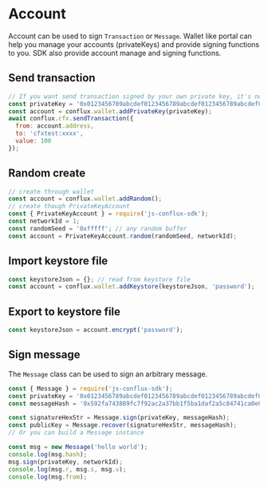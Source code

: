 # Account

Account can be used to sign `Transaction` or `Message`. Wallet like portal can help you manage your accounts (privateKeys) and provide signing functions to you.
SDK also provide account manage and signing functions.

## Send transaction

```js
// If you want send transaction signed by your own private key, it's need add to wallet before you send transaction
const privateKey = '0x0123456789abcdef0123456789abcdef0123456789abcdef0123456789abcdef';  // use your own private key
const account = conflux.wallet.addPrivateKey(privateKey);
await conflux.cfx.sendTransaction({
  from: account.address,
  to: 'cfxtest:xxxx',
  value: 100
});
```

## Random create

```js
// create through wallet
const account = conflux.wallet.addRandom();
// create though PrivateKeyAccount
const { PrivateKeyAccount } = require('js-conflux-sdk');
const networkId = 1;
const randomSeed = '0xfffff'; // any random buffer
const account = PrivateKeyAccount.random(randomSeed, networkId);
```

## Import keystore file

```js
const keystoreJson = {}; // read from keystore file
const account = conflux.wallet.addKeystore(keystoreJson, 'password');
```

## Export to keystore file

```js
const keystoreJson = account.encrypt('password');
```

## Sign message

The `Message` class can be used to sign an arbitrary message. 

```js
const { Message } = require('js-conflux-sdk');
const privateKey = '0x0123456789abcdef0123456789abcdef0123456789abcdef0123456789abcdef'; // privateKey
const messageHash = '0x592fa743889fc7f92ac2a37bb1f5ba1daf2a5c84741ca0e0061d243a2e6707ba';

const signatureHexStr = Message.sign(privateKey, messageHash);
const publicKey = Message.recover(signatureHexStr, messageHash);
// Or you can build a Message instance

const msg = new Message('hello world');
console.log(msg.hash);
msg.sign(privateKey, networkId);
console.log(msg.r, msg.s, msg.v);
console.log(msg.from);
```